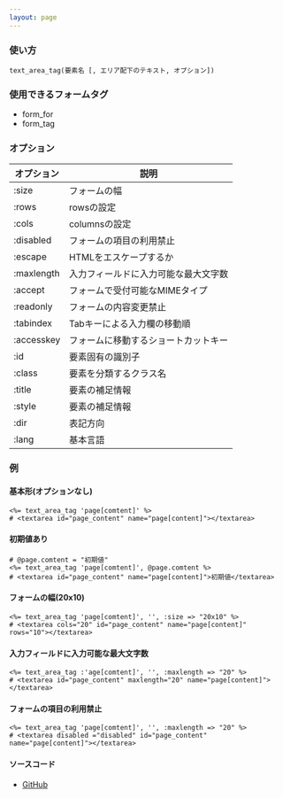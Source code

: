 ```yaml
---
layout: page
---
```

### 使い方
    text_area_tag(要素名 [, エリア配下のテキスト, オプション])

### 使用できるフォームタグ
* form_for
* form_tag

### オプション

オプション      | 説明
---------- | ------------------
:size      | フォームの幅
:rows      | rowsの設定
:cols      | columnsの設定
:disabled  | フォームの項目の利用禁止
:escape    | HTMLをエスケープするか
:maxlength | 入力フィールドに入力可能な最大文字数
:accept    | フォームで受付可能なMIMEタイプ
:readonly  | フォームの内容変更禁止
:tabindex  | Tabキーによる入力欄の移動順
:accesskey | フォームに移動するショートカットキー
:id        | 要素固有の識別子
:class     | 要素を分類するクラス名
:title     | 要素の補足情報
:style     | 要素の補足情報
:dir       | 表記方向
:lang      | 基本言語

### 例
#### 基本形(オプションなし)
    <%= text_area_tag 'page[comtent]' %>
    # <textarea id="page_content" name="page[content]"></textarea>

#### 初期値あり
    # @page.comtent = "初期値"
    <%= text_area_tag 'page[comtent]', @page.comtent %>
    # <textarea id="page_content" name="page[content]">初期値</textarea>

#### フォームの幅(20x10)
    <%= text_area_tag 'page[comtent]', '', :size => "20x10" %>
    # <textarea cols="20" id="page_content" name="page[content]" rows="10"></textarea>

#### 入力フィールドに入力可能な最大文字数
    <%= text_area_tag :'age[comtent]', '', :maxlength => "20" %>
    # <textarea id="page_content" maxlength="20" name="page[content]"></textarea>

#### フォームの項目の利用禁止
    <%= text_area_tag 'page[comtent]', '', :maxlength => "20" %>
    # <textarea disabled ="disabled" id="page_content" name="page[content]"></textarea>

#### ソースコード
* [GitHub](https://github.com/rails/rails/blob/dd7af2c413a06ea44e50abf0df205314ba1bfc98/actionview/lib/action_view/helpers/form_tag_helper.rb#L338)